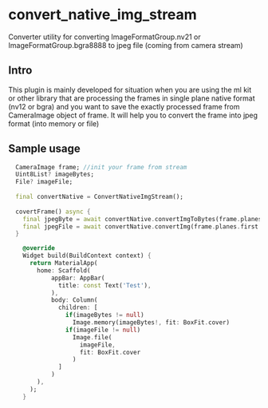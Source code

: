 # convert_native_img_stream

Converter utility for converting ImageFormatGroup.nv21 or ImageFormatGroup.bgra8888 to jpeg file (coming from camera stream)

## Intro
This plugin is mainly developed for situation when you are using the ml kit or other library that are processing the
frames in single plane native format (nv12 or bgra) and you want to save the exactly processed frame from CameraImage 
object of frame. It will help you to convert the frame into jpeg format (into memory or file)

## Sample usage
```dart
  CameraImage frame; //init your frame from stream
  Uint8List? imageBytes;
  File? imageFile;
  
  final convertNative = ConvertNativeImgStream();
  
  covertFrame() async {
    final jpegByte = await convertNative.convertImgToBytes(frame.planes.first.bytes, frame.width, frame.height);
    final jpegFile = await convertNative.convertImg(frame.planes.first.bytes, frame.width, frame.height, "/path/to/save");
  }

    @override
    Widget build(BuildContext context) {
      return MaterialApp(
        home: Scaffold(
            appBar: AppBar(
              title: const Text('Test'),
            ),
            body: Column(
              children: [
                if(imageBytes != null)
                  Image.memory(imageBytes!, fit: BoxFit.cover)
                if(imageFile != null)
                  Image.file(
                    imageFile,
                    fit: BoxFit.cover
                  )
              ]
            )
        ),
      );
    }
```